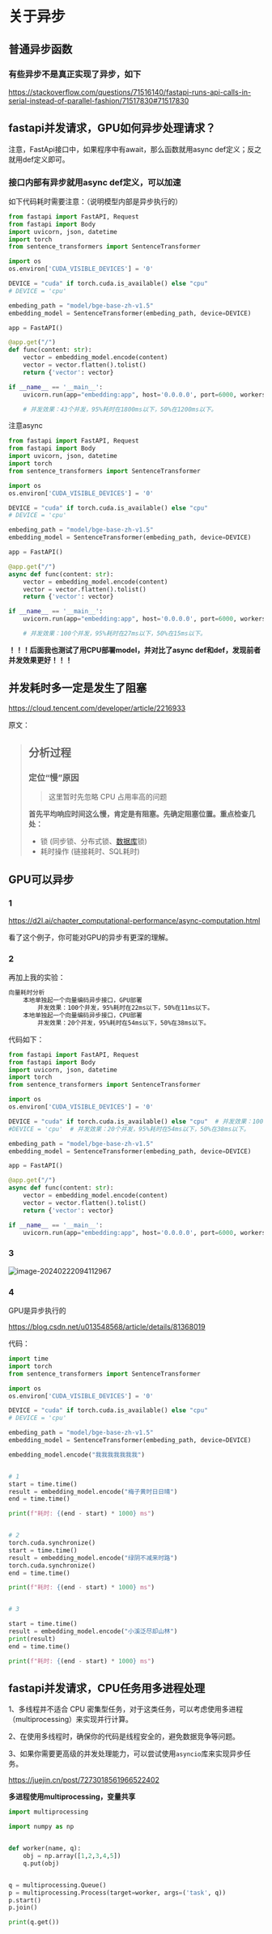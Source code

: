 # 关于异步

## 普通异步函数

### 有些异步不是真正实现了异步，如下

https://stackoverflow.com/questions/71516140/fastapi-runs-api-calls-in-serial-instead-of-parallel-fashion/71517830#71517830



## fastapi并发请求，GPU如何异步处理请求？

注意，FastApi接口中，如果程序中有await，那么函数就用async def定义；反之就用def定义即可。

### 接口内部有异步就用async def定义，可以加速

如下代码耗时需要注意：（说明模型内部是异步执行的）

```python
from fastapi import FastAPI, Request
from fastapi import Body
import uvicorn, json, datetime
import torch
from sentence_transformers import SentenceTransformer

import os
os.environ['CUDA_VISIBLE_DEVICES'] = '0'

DEVICE = "cuda" if torch.cuda.is_available() else "cpu"
# DEVICE = 'cpu'

embeding_path = "model/bge-base-zh-v1.5"
embedding_model = SentenceTransformer(embeding_path, device=DEVICE)

app = FastAPI()

@app.get("/")
def func(content: str):
    vector = embedding_model.encode(content)
    vector = vector.flatten().tolist()
    return {'vector': vector}

if __name__ == '__main__':
    uvicorn.run(app="embedding:app", host='0.0.0.0', port=6000, workers=1, reload=True)

    # 并发效果：43个并发，95%耗时在1800ms以下，50%在1200ms以下。
```

注意async

```python
from fastapi import FastAPI, Request
from fastapi import Body
import uvicorn, json, datetime
import torch
from sentence_transformers import SentenceTransformer

import os
os.environ['CUDA_VISIBLE_DEVICES'] = '0'

DEVICE = "cuda" if torch.cuda.is_available() else "cpu"
# DEVICE = 'cpu'

embeding_path = "model/bge-base-zh-v1.5"
embedding_model = SentenceTransformer(embeding_path, device=DEVICE)

app = FastAPI()

@app.get("/")
async def func(content: str):
    vector = embedding_model.encode(content)
    vector = vector.flatten().tolist()
    return {'vector': vector}

if __name__ == '__main__':
    uvicorn.run(app="embedding:app", host='0.0.0.0', port=6000, workers=1, reload=True)

    # 并发效果：100个并发，95%耗时在27ms以下，50%在15ms以下。
```

**！！！后面我也测试了用CPU部署model，并对比了async def和def，发现前者并发效果更好！！！**







## 并发耗时多一定是发生了阻塞

https://cloud.tencent.com/developer/article/2216933

原文：

> ## 分析过程
>
> ### 定位“慢”原因
>
> >  这里暂时先忽略 CPU 占用率高的问题 
>
> **首先平均响应时间这么慢，肯定是有阻塞。先确定阻塞位置。重点检查几处：**
>
> - 锁 (同步锁、分布式锁、[数据库](https://cloud.tencent.com/solution/database?from_column=20065&from=20065)锁)
> - 耗时操作 (链接耗时、SQL耗时)





## GPU可以异步

### 1

https://d2l.ai/chapter_computational-performance/async-computation.html

看了这个例子，你可能对GPU的异步有更深的理解。

### 2

再加上我的实验：

```sh
向量耗时分析
	本地单独起一个向量编码异步接口，GPU部署
		并发效果：100个并发，95%耗时在22ms以下，50%在11ms以下。
	本地单独起一个向量编码异步接口，CPU部署
		并发效果：20个并发，95%耗时在54ms以下，50%在38ms以下。
```

代码如下：

```python
from fastapi import FastAPI, Request
from fastapi import Body
import uvicorn, json, datetime
import torch
from sentence_transformers import SentenceTransformer

import os
os.environ['CUDA_VISIBLE_DEVICES'] = '0'

DEVICE = "cuda" if torch.cuda.is_available() else "cpu"  # 并发效果：100个并发，95%耗时在22ms以下，50%在11ms以下。
#DEVICE = 'cpu'  # 并发效果：20个并发，95%耗时在54ms以下，50%在38ms以下。

embeding_path = "model/bge-base-zh-v1.5"
embedding_model = SentenceTransformer(embeding_path, device=DEVICE)

app = FastAPI()

@app.get("/")
async def func(content: str):
    vector = embedding_model.encode(content)
    vector = vector.flatten().tolist()
    return {'vector': vector}

if __name__ == '__main__':
    uvicorn.run(app="embedding:app", host='0.0.0.0', port=6000, workers=1, reload=True)

```

### 3

![image-20240222094112967](assets/image-20240222094112967.png)

### 4

GPU是异步执行的

https://blog.csdn.net/u013548568/article/details/81368019

代码：

```python
import time
import torch
from sentence_transformers import SentenceTransformer

import os
os.environ['CUDA_VISIBLE_DEVICES'] = '0'

DEVICE = "cuda" if torch.cuda.is_available() else "cpu"
# DEVICE = 'cpu'

embeding_path = "model/bge-base-zh-v1.5"
embedding_model = SentenceTransformer(embeding_path, device=DEVICE)

embedding_model.encode("我我我我我我我")


# 1
start = time.time()
result = embedding_model.encode("梅子黄时日日晴")
end = time.time()

print(f"耗时: {(end - start) * 1000} ms")


# 2
torch.cuda.synchronize()
start = time.time()
result = embedding_model.encode("绿阴不减来时路")
torch.cuda.synchronize()
end = time.time()

print(f"耗时: {(end - start) * 1000} ms")


# 3

start = time.time()
result = embedding_model.encode("小溪泛尽却山林")
print(result)
end = time.time()

print(f"耗时: {(end - start) * 1000} ms")

```







## fastapi并发请求，CPU任务用多进程处理

1、多线程并不适合 CPU 密集型任务，对于这类任务，可以考虑使用多进程（multiprocessing）来实现并行计算。

2、在使用多线程时，确保你的代码是线程安全的，避免数据竞争等问题。

3、如果你需要更高级的并发处理能力，可以尝试使用`asyncio`库来实现异步任务。

https://juejin.cn/post/7273018561966522402



**多进程使用multiprocessing，变量共享**

```python
import multiprocessing

import numpy as np


def worker(name, q):
    obj = np.array([1,2,3,4,5])
    q.put(obj)


q = multiprocessing.Queue()
p = multiprocessing.Process(target=worker, args=('task', q))
p.start()
p.join()

print(q.get())

```

